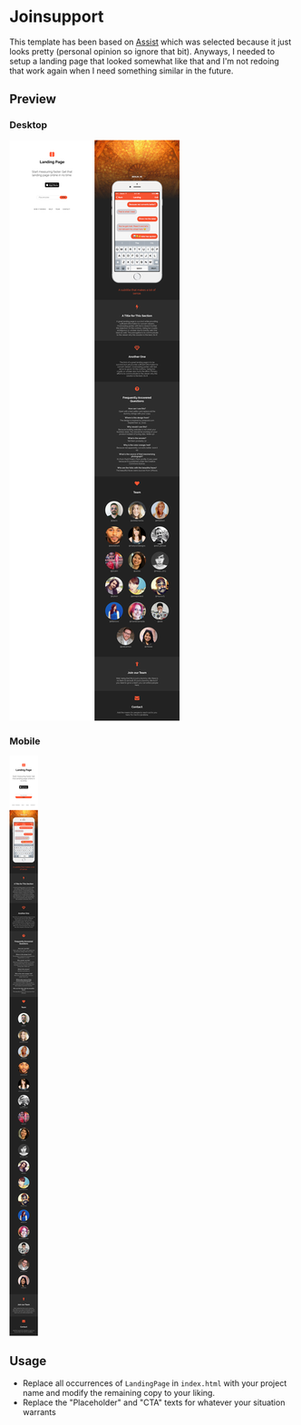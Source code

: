 # Joinsupport

This template has been based on [Assist](http://joinassist.com) which was
selected because it just looks pretty (personal opinion so ignore that bit).
Anyways, I needed to setup a landing page that looked somewhat like that and
I'm not redoing that work again when I need something similar in the future.

## Preview

### Desktop

![Large preview in which the left pane containing the main call to action and navigation links appears fixed in frame while the right pane contains some extra information.](preview-large.png)

### Mobile

![Mobile preview in which the fixed pane changes into a header section which and appears first because it contains the call to action and the navigation links.](preview-small.png)

## Usage

- Replace all occurrences of `LandingPage` in `index.html` with your project
  name and modify the remaining copy to your liking.
- Replace the "Placeholder" and "CTA" texts for whatever your situation warrants
